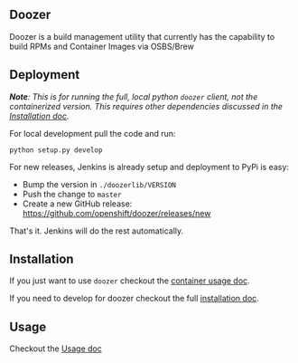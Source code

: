 ## Doozer

Doozer is a build management utility that currently has the capability to build RPMs and Container Images via OSBS/Brew

## Deployment

_**Note**: This is for running the full, local python `doozer` client, not the containerized version. This requires other dependencies discussed in the [Installation doc](Installation.md)._

For local development pull the code and run:

`python setup.py develop`

For new releases, Jenkins is already setup and deployment to PyPi is easy:

- Bump the version in `./doozerlib/VERSION`
- Push the change to `master`
- Create a new GitHub release: https://github.com/openshift/doozer/releases/new

That's it. Jenkins will do the rest automatically.


## Installation

If you just want to use `doozer` checkout the [container usage doc](Container.md).

If you need to develop for doozer checkout the full [installation doc](Installation.md).

## Usage

Checkout the [Usage doc](Usage.md)